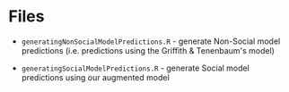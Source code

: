 # Files

- ```generatingNonSocialModelPredictions.R``` - generate Non-Social model predictions (i.e. predictions using the Griffith & Tenenbaum's model)

- ```generatingSocialModelPredictions.R``` - generate Social model predictions using our augmented model